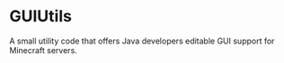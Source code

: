 # GUIUtils
A small utility code that offers Java developers editable GUI support for Minecraft servers.
